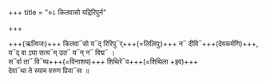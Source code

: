 +++
title = "०८ कितवासो यद्रिरिपुर्न"

+++

+++(ऋत्विजः)+++ कितवा᳓सो य᳓द् रिरिपु᳓र्+++(=लिलिपुः)+++ न᳓ दीवि᳓+++(देवकर्मणि)+++,  
य᳓द् वा ऽघा सत्य᳓म् उत᳓ य᳓न् न᳓ विद्म᳓ ।  
स᳓र्वा ता᳓ वि᳓ष्य+++(=विनाशय)+++ शिथिरे᳓व+++(=शिथिला +इव)+++  
देवा᳓था ते स्याम वरुण प्रिया᳓सः ॥
